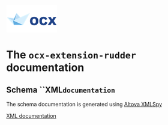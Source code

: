 ![3DOCX.org logo](./_static/logo.png)

# The ``ocx-extension-rudder`` documentation

## Schema ``XML`documentation`

The schema documentation is generated using [Altova XMLSpy](https://www.altova.com/download-xml-editor-b?gclid=CjwKCAjwhJukBhBPEiwAniIcNZDE4aYnFkxonsQZFW8z9tmyoaUSqx_0Q1aTk7xrbyOBGrSxWM1hqxoCWngQAvD_BwE)

[XML documentation](./XML/OCX_ext_rudder.html)